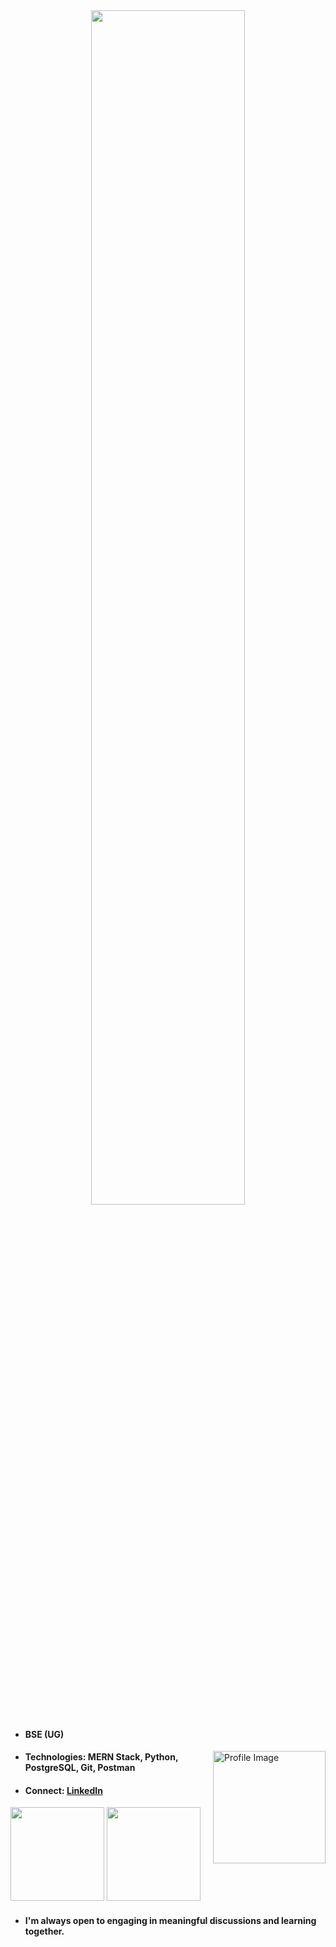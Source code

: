 
<div align="center">
<img src="https://readme-typing-svg.demolab.com?font=Inconsolata&weight=500&size=50&duration=4000&pause=300&color=FFFFFF&center=true&vCenter=true&multiline=true&repeat=false&random=false&width=1300&height=140&lines=Hello%2C+I'm+Hasindu+Lakshan" width="70%"  />
</div>

- #### BSE (UG)

<img align="right" width="180" src="https://user-images.githubusercontent.com/74038190/216656993-2f7ade25-348a-4925-95a8-fba437ed9bcd.gif" alt="Profile Image"/>

- #### Technologies: MERN Stack, Python, PostgreSQL, Git, Postman
- #### Connect: [**LinkedIn**](https://www.linkedin.com/in/hasindulakshan/)
<p>
  <img height="150" src="https://github-readme-stats.vercel.app/api?username=hasindulakshan&show_icons=true&bg_color=00000000&hide_border=true&token=secrets.GH_TOKEN" />                                 
  <img height="150" src="https://github-readme-stats.vercel.app/api/top-langs/?username=hasindulakshan&bg_color=00000000&hide_border=true&layout=compact&token=secrets.GH_TOKEN" />
</p>

- #### I'm always open to engaging in meaningful discussions and learning together.

